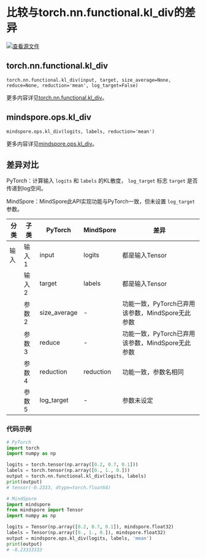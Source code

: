 # 比较与torch.nn.functional.kl_div的差异

[![查看源文件](https://mindspore-website.obs.cn-north-4.myhuaweicloud.com/website-images/master/resource/_static/logo_source.png)](https://gitee.com/mindspore/docs/blob/master/docs/mindspore/source_zh_cn/note/api_mapping/pytorch_diff/kl_div.md)

## torch.nn.functional.kl_div

```text
torch.nn.functional.kl_div(input, target, size_average=None, reduce=None, reduction='mean', log_target=False)
```

更多内容详见[torch.nn.functional.kl_div](https://pytorch.org/docs/1.8.1/nn.functional.html#torch.nn.functional.kl_div)。

## mindspore.ops.kl_div

```text
mindspore.ops.kl_div(logits, labels, reduction='mean')
```

更多内容详见[mindspore.ops.kl_div](https://mindspore.cn/docs/zh-CN/master/api_python/ops/mindspore.ops.kl_div.html)。

## 差异对比

PyTorch：计算输入 `logits` 和 `labels` 的KL散度， `log_target` 标志 `target` 是否传递到log空间。

MindSpore：MindSpore此API实现功能与PyTorch一致，但未设置 `log_target` 参数。

| 分类 | 子类 | PyTorch | MindSpore | 差异 |
| --- | --- | --- | --- |---|
| 输入 | 输入1 | input | logits | 都是输入Tensor |
| | 输入2 | target | labels | 都是输入Tensor |
| | 参数2 | size_average | - | 功能一致，PyTorch已弃用该参数，MindSpore无此参数 |
| | 参数3 | reduce | - | 功能一致，PyTorch已弃用该参数，MindSpore无此参数 |
| | 参数4 | reduction | reduction | 功能一致，参数名相同 |
| | 参数5 | log_target | - | 参数未设定 |

### 代码示例

```python
# PyTorch
import torch
import numpy as np

logits = torch.tensor(np.array([0.2, 0.7, 0.1]))
labels = torch.tensor(np.array([0., 1., 0.]))
output = torch.nn.functional.kl_div(logits, labels)
print(output)
# tensor(-0.2333, dtype=torch.float64)

# MindSpore
import mindspore
from mindspore import Tensor
import numpy as np

logits = Tensor(np.array([0.2, 0.7, 0.1]), mindspore.float32)
labels = Tensor(np.array([0., 1., 0.]), mindspore.float32)
output = mindspore.ops.kl_div(logits, labels, 'mean')
print(output)
# -0.23333333
```
